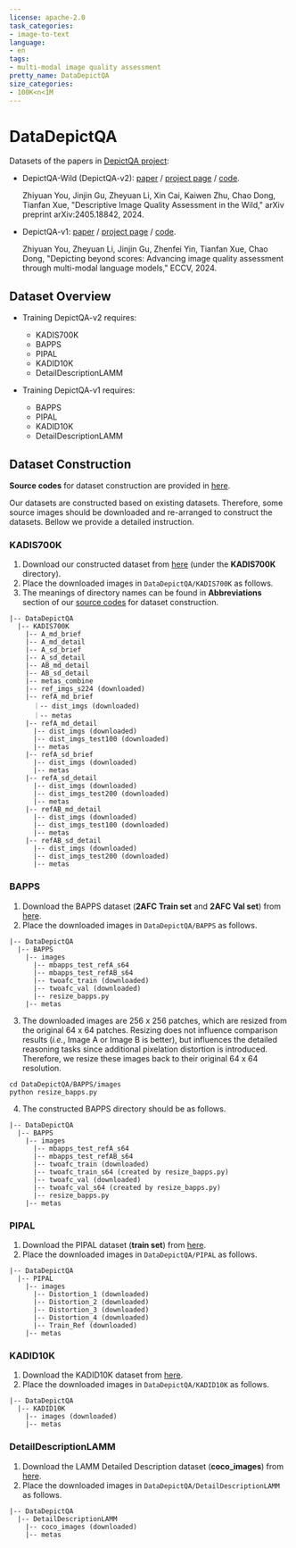 ```yaml
---
license: apache-2.0
task_categories:
- image-to-text
language:
- en
tags:
- multi-modal image quality assessment
pretty_name: DataDepictQA
size_categories:
- 100K<n<1M
---
```


# DataDepictQA

Datasets of the papers in [DepictQA project](https://depictqa.github.io/):

- DepictQA-Wild (DepictQA-v2): [paper](https://arxiv.org/abs/2405.18842) / [project page](https://depictqa.github.io/depictqa-wild/) / [code](https://github.com/XPixelGroup/DepictQA).

  Zhiyuan You, Jinjin Gu, Zheyuan Li, Xin Cai, Kaiwen Zhu, Chao Dong, Tianfan Xue, "Descriptive Image Quality Assessment in the Wild," arXiv preprint arXiv:2405.18842, 2024.

- DepictQA-v1: [paper](https://arxiv.org/abs/2312.08962) / [project page](https://depictqa.github.io/depictqa-v1/) / [code](https://github.com/XPixelGroup/DepictQA).

  Zhiyuan You, Zheyuan Li, Jinjin Gu, Zhenfei Yin, Tianfan Xue, Chao Dong, "Depicting beyond scores: Advancing image quality assessment through multi-modal language models," ECCV, 2024.


## Dataset Overview

- Training DepictQA-v2 requires:
  - KADIS700K
  - BAPPS
  - PIPAL
  - KADID10K
  - DetailDescriptionLAMM

- Training DepictQA-v1 requires:
  - BAPPS
  - PIPAL
  - KADID10K
  - DetailDescriptionLAMM


## Dataset Construction

**Source codes** for dataset construction are provided in [here](https://github.com/XPixelGroup/DepictQA/tree/main/build_datasets). 

Our datasets are constructed based on existing datasets. Therefore, some source images should be downloaded and re-arranged to construct the datasets. Bellow we provide a detailed instruction.


### KADIS700K

1. Download our constructed dataset from [here](https://modelscope.cn/datasets/zhiyuanyou/DataDepictQA) (under the **KADIS700K** directory).
2. Place the downloaded images in `DataDepictQA/KADIS700K` as follows.
3. The meanings of directory names can be found in **Abbreviations** section of our [source codes](https://github.com/XPixelGroup/DepictQA/tree/main/build_datasets) for dataset construction.

```
|-- DataDepictQA
  |-- KADIS700K
    |-- A_md_brief
    |-- A_md_detail
    |-- A_sd_brief
    |-- A_sd_detail
    |-- AB_md_detail
    |-- AB_sd_detail
    |-- metas_combine
    |-- ref_imgs_s224 (downloaded)
    |-- refA_md_brief
      ｜-- dist_imgs (downloaded)
      ｜-- metas
    |-- refA_md_detail
      |-- dist_imgs (downloaded)
      |-- dist_imgs_test100 (downloaded)
      |-- metas
    |-- refA_sd_brief
      |-- dist_imgs (downloaded)
      |-- metas
    |-- refA_sd_detail
      |-- dist_imgs (downloaded)
      |-- dist_imgs_test200 (downloaded)
      |-- metas
    |-- refAB_md_detail
      |-- dist_imgs (downloaded)
      |-- dist_imgs_test100 (downloaded)
      |-- metas
    |-- refAB_sd_detail
      |-- dist_imgs (downloaded)
      |-- dist_imgs_test200 (downloaded)
      |-- metas
```


### BAPPS

1. Download the BAPPS dataset (**2AFC Train set** and **2AFC Val set**) from [here](https://github.com/richzhang/PerceptualSimilarity/blob/master/scripts/download_dataset.sh).
2. Place the downloaded images in `DataDepictQA/BAPPS` as follows.
```
|-- DataDepictQA
  |-- BAPPS
    |-- images
      |-- mbapps_test_refA_s64
      |-- mbapps_test_refAB_s64
      |-- twoafc_train (downloaded)
      |-- twoafc_val (downloaded)
      |-- resize_bapps.py
    |-- metas
```
3. The downloaded images are 256 x 256 patches, which are resized from the original 64 x 64 patches. 
   Resizing does not influence comparison results (_i.e._, Image A or Image B is better), but influences the detailed reasoning tasks since additional pixelation distortion is introduced.
   Therefore, we resize these images back to their original 64 x 64 resolution.
```
cd DataDepictQA/BAPPS/images
python resize_bapps.py
```
4. The constructed BAPPS directory should be as follows.
```
|-- DataDepictQA
  |-- BAPPS
    |-- images
      |-- mbapps_test_refA_s64
      |-- mbapps_test_refAB_s64
      |-- twoafc_train (downloaded)
      |-- twoafc_train_s64 (created by resize_bapps.py)
      |-- twoafc_val (downloaded)
      |-- twoafc_val_s64 (created by resize_bapps.py)
      |-- resize_bapps.py
    |-- metas
```


### PIPAL

1. Download the PIPAL dataset (**train set**) from [here](https://github.com/HaomingCai/PIPAL-dataset).
2. Place the downloaded images in `DataDepictQA/PIPAL` as follows.
```
|-- DataDepictQA
  |-- PIPAL
    |-- images
      |-- Distortion_1 (downloaded)
      |-- Distortion_2 (downloaded)
      |-- Distortion_3 (downloaded)
      |-- Distortion_4 (downloaded)
      |-- Train_Ref (downloaded)
    |-- metas
```


### KADID10K

1. Download the KADID10K dataset from [here](https://database.mmsp-kn.de/kadid-10k-database.html).
2. Place the downloaded images in `DataDepictQA/KADID10K` as follows.
```
|-- DataDepictQA
  |-- KADID10K
    |-- images (downloaded)
    |-- metas
```


### DetailDescriptionLAMM

1. Download the LAMM Detailed Description dataset (**coco_images**) from [here](https://opendatalab.com/LAMM/LAMM/tree/main/raw/2D_Instruct).
2. Place the downloaded images in `DataDepictQA/DetailDescriptionLAMM` as follows.
```
|-- DataDepictQA
  |-- DetailDescriptionLAMM
    |-- coco_images (downloaded)
    |-- metas
```

